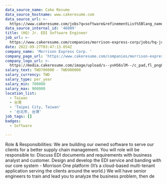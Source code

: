 ```yaml
---
data_source_name: Cake Resume
data_source_hostname: www.cakeresume.com
data_source_url: >-
  https://www.cakeresume.com/jobs?q=software&refinementList%5Blang_name%5D%5B0%5D=English&refinementList%5Bsalary_type%5D=per_year&range%5Bsalary_range%5D%5Bmin%5D=1000000&page=2
data_source_internal_id: '46889'
title: (HQ) Jr. EDI Software Engineer
job_url: >-
  https://www.cakeresume.com/companies/morrison-express-corp/jobs/hq-jr-edi-software-engineer
date: 2022-09-27T03:47:13.054Z
company_name: 'Morrison Express Corp. '
company_page_url: 'https://www.cakeresume.com/companies/morrison-express-corp'
company_logo_url: >-
  https://media.cakeresume.com/image/upload/s--yvHS6slM--/c_pad,fl_png8,h_200,w_200/v1633687199/oku5mwknkw09u9uqq7bc.png
salary_text: TWD700000 - TWD900000
salary_currency: TWD
salary_type: per_year
salary_min: 700000
salary_max: 900000
location_list:
  - Taiwan
  - 台灣
  - 'Taipei City, Taiwan'
  - '台北市, 台灣'
job_tags: []
badges:
  - Software

---
```


Role & Responsibilities: We are building our owned software to serve our clients for a better supply chain management. You will role will be responsible to: Discuss EDI documents and requirements with business analyst and customer. Design and develop the EDI service and banding with our core system - Morrison One platform (It’s a cloud-based multi-tenant application serving the clients around the world.) We will have senior engineers to train and lead you to analyze the business problem, then de